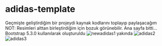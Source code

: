 # adidas-template
Geçmişte geliştirdiğim bir projeydi kaynak kodlarını toplayıp paylaşacağım
NOT: Resimleri alttan birleştirdiğim için bozuk görünebilir.
Ana sayfa bitti...
Bootstrap 5.3.0 kullanılarak oluşturuldu
![newadidas1](https://user-images.githubusercontent.com/54667635/226153952-62274178-adcf-4589-9ea4-28b34cf5bb58.png)
yakında
![adidas2](https://user-images.githubusercontent.com/54667635/226146246-5dfdd506-9156-4151-949d-7e668dc6b88c.png)
![adidas3](https://user-images.githubusercontent.com/54667635/226146258-f0898cc3-581b-4e44-beda-b3a000779eb5.png)
